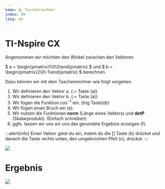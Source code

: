 ```yaml
---
name: 💻 Taschenrechner
index: 99
lang: de
---
```


# TI-Nspire CX

Angenommen wir möchten den Winkel zwischen den Vektoren

$ a = \begin{pmatrix}1\\0\\0\end{pmatrix} $ und
$ b = \begin{pmatrix}2\\0\\-1\end{pmatrix} $ berechnen.

Dazu können wir mit dem Taschenrechner wie folgt vorgehen.

1. Wir definieren den Vektor a. ($:=$ Taste (a))
2. Wir definieren den Vektor b. ($:=$ Taste (a))
3. Wir fügen die Funktion $cos^{-1}$ ein. (trig Taste(d))
4. Wir fügen einen Bruch ein (e).
5. Wir nutzen die Funktionen **norm** (Länge eines Vektors) und **dotP** (Skalarprodukt). (Einfach schreiben)
6. ggfs. lassen wir uns wir uns das gerundete Ergebnis anzeigen (f).

:::alert{info}
Einen Vektor gibst du ein, indem du die $[]$ Taste (b) drückst und danach die Taste rechts unten, den umgeknickten Pfeil (c), drückst.
:::

![](/assets/oberstufe/analytische-geometrie/winkel-zwischen-vektoren/ti-annotation.png)

# Ergebnis

![](/assets/oberstufe/analytische-geometrie/winkel-zwischen-vektoren/ti-ablauf.gif)
